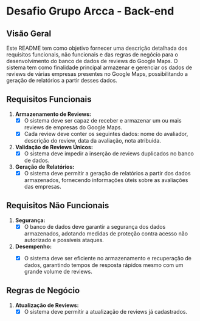 # Desafio Grupo Arcca - Back-end
## Visão Geral

Este README tem como objetivo fornecer uma descrição detalhada dos requisitos funcionais, não funcionais e das regras de negócio para o desenvolvimento do banco de dados de reviews do Google Maps. O sistema tem como finalidade principal armazenar e gerenciar os dados de reviews de várias empresas presentes no Google Maps, possibilitando a geração de relatórios a partir desses dados.

## Requisitos Funcionais

1. **Armazenamento de Reviews:**
   - [X] O sistema deve ser capaz de receber e armazenar um ou mais reviews de empresas do Google Maps.
   - [X] Cada review deve conter os seguintes dados: nome do avaliador, descrição do review, data da avaliação, nota atribuída.

2. **Validação de Reviews Únicos:**
   - [X] O sistema deve impedir a inserção de reviews duplicados no banco de dados.

3. **Geração de Relatórios:**
   - [X] O sistema deve permitir a geração de relatórios a partir dos dados armazenados, fornecendo informações úteis sobre as avaliações das empresas.

## Requisitos Não Funcionais

1. **Segurança:**
   - [X] O banco de dados deve garantir a segurança dos dados armazenados, adotando medidas de proteção contra acesso não autorizado e possíveis ataques.

2. **Desempenho:**
   - [X] O sistema deve ser eficiente no armazenamento e recuperação de dados, garantindo tempos de resposta rápidos mesmo com um grande volume de reviews.


## Regras de Negócio
1. **Atualização de Reviews:**
   - [X] O sistema deve permitir a atualização de reviews já cadastrados.